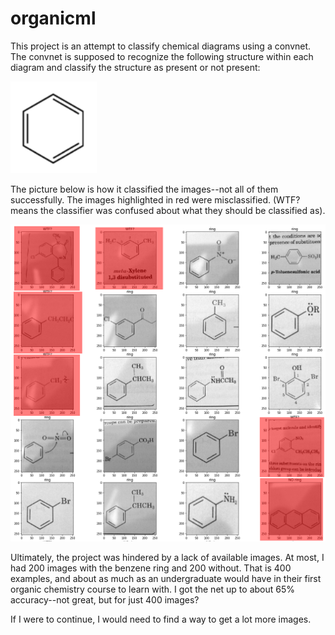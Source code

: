 # organicml

This project is an attempt to classify chemical diagrams using a convnet. The convnet is supposed to recognize the following structure within each diagram and classify the structure as present or not present:

![benzene ring](./benzene.png)

The picture below is how it classified the images--not all of them successfully. The images highlighted in red were misclassified. (WTF? means the classifier was confused about what they should be classified as).

![mistaken attempts at classification](./mistaken_attempts.png)

Ultimately, the project was hindered by a lack of available images. At most, I had 200 images with the benzene ring and 200 without. That is 400 examples, and about as much as an undergraduate would have in their first organic chemistry course to learn with. I got the net up to about 65% accuracy--not great, but for just 400 images?

If I were to continue, I would need to find a way to get a lot more images.